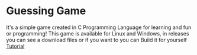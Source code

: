 # Guessing Game

It's a simple game created in C Programming Language for learning and fun or programming!
This game is available for Linux and Windows, in releases you can see a download files or if you want to
you can Build it for yourself [Tutorial](https://github.com/SolindekDev/guessing-game/blob/main/docs/Build.md)